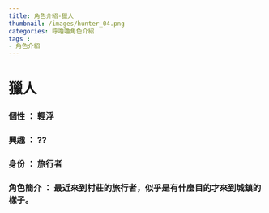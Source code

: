 ```yaml
---
title: 角色介紹-獵人
thumbnail: /images/hunter_04.png
categories: 呼嚕嚕角色介紹
tags :
- 角色介紹
---
```

# 獵人
### 個性 ： 輕浮
### 興趣 ： ??
### 身份 ： 旅行者
### 角色簡介 ： 最近來到村莊的旅行者，似乎是有什麼目的才來到城鎮的樣子。

